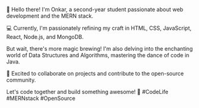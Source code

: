 👋 Hello there! I'm Onkar, a second-year student passionate about web development and the MERN stack.

💻 Currently, I'm passionately refining my craft in HTML, CSS, JavaScript, React, Node.js, and MongoDB.

But wait, there's more magic brewing! I'm also delving into the enchanting world of Data Structures and Algorithms, mastering the dance of code in Java.

🚀 Excited to collaborate on projects and contribute to the open-source community. 

Let's code together and build something awesome! 🌟 #CodeLife #MERNstack #OpenSource

